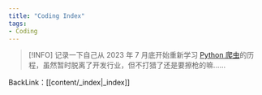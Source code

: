 ```yaml
---
title: "Coding Index"
tags:
- Coding
---
```

>[!INFO] 记录一下自己从 2023 年 7 月底开始重新学习 [Python 爬虫](https://github.com/wistbean/learn_python3_spider)的历程，虽然暂时脱离了开发行业，但不打猎了还是要擦枪的嘛……



BackLink：[[content/_index|_index]]

